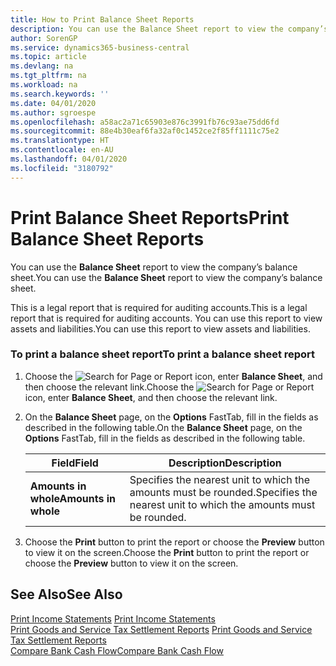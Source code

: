 ```yaml
---
title: How to Print Balance Sheet Reports
description: You can use the Balance Sheet report to view the company’s balance sheet.
author: SorenGP
ms.service: dynamics365-business-central
ms.topic: article
ms.devlang: na
ms.tgt_pltfrm: na
ms.workload: na
ms.search.keywords: ''
ms.date: 04/01/2020
ms.author: sgroespe
ms.openlocfilehash: a58ac2a71c65903e876c3991fb76c93ae75dd6fd
ms.sourcegitcommit: 88e4b30eaf6fa32af0c1452ce2f85ff1111c75e2
ms.translationtype: HT
ms.contentlocale: en-AU
ms.lasthandoff: 04/01/2020
ms.locfileid: "3180792"
---
```

# <a name="print-balance-sheet-reports"></a><span data-ttu-id="89482-103">Print Balance Sheet Reports</span><span class="sxs-lookup"><span data-stu-id="89482-103">Print Balance Sheet Reports</span></span>
<span data-ttu-id="89482-104">You can use the **Balance Sheet** report to view the company’s balance sheet.</span><span class="sxs-lookup"><span data-stu-id="89482-104">You can use the **Balance Sheet** report to view the company’s balance sheet.</span></span>  

 <span data-ttu-id="89482-105">This is a legal report that is required for auditing accounts.</span><span class="sxs-lookup"><span data-stu-id="89482-105">This is a legal report that is required for auditing accounts.</span></span> <span data-ttu-id="89482-106">You can use this report to view assets and liabilities.</span><span class="sxs-lookup"><span data-stu-id="89482-106">You can use this report to view assets and liabilities.</span></span>  

### <a name="to-print-a-balance-sheet-report"></a><span data-ttu-id="89482-107">To print a balance sheet report</span><span class="sxs-lookup"><span data-stu-id="89482-107">To print a balance sheet report</span></span>  

1.  <span data-ttu-id="89482-108">Choose the ![Search for Page or Report](../../media/ui-search/search_small.png "Search for Page or Report icon") icon, enter **Balance Sheet**, and then choose the relevant link.</span><span class="sxs-lookup"><span data-stu-id="89482-108">Choose the ![Search for Page or Report](../../media/ui-search/search_small.png "Search for Page or Report icon") icon, enter **Balance Sheet**, and then choose the relevant link.</span></span>  

2.  <span data-ttu-id="89482-109">On the **Balance Sheet** page, on the **Options** FastTab, fill in the fields as described in the following table.</span><span class="sxs-lookup"><span data-stu-id="89482-109">On the **Balance Sheet** page, on the **Options** FastTab, fill in the fields as described in the following table.</span></span>  

    |<span data-ttu-id="89482-110">Field</span><span class="sxs-lookup"><span data-stu-id="89482-110">Field</span></span>|<span data-ttu-id="89482-111">Description</span><span class="sxs-lookup"><span data-stu-id="89482-111">Description</span></span>|  
    |---------------------------------|---------------------------------------|  
    |<span data-ttu-id="89482-112">**Amounts in whole**</span><span class="sxs-lookup"><span data-stu-id="89482-112">**Amounts in whole**</span></span>|<span data-ttu-id="89482-113">Specifies the nearest unit to which the amounts must be rounded.</span><span class="sxs-lookup"><span data-stu-id="89482-113">Specifies the nearest unit to which the amounts must be rounded.</span></span>|  

3.  <span data-ttu-id="89482-114">Choose the **Print** button to print the report or choose the **Preview** button to view it on the screen.</span><span class="sxs-lookup"><span data-stu-id="89482-114">Choose the **Print** button to print the report or choose the **Preview** button to view it on the screen.</span></span>  

## <a name="see-also"></a><span data-ttu-id="89482-115">See Also</span><span class="sxs-lookup"><span data-stu-id="89482-115">See Also</span></span>  
 <span data-ttu-id="89482-116">[Print Income Statements](how-to-print-income-statements.md) </span><span class="sxs-lookup"><span data-stu-id="89482-116">[Print Income Statements](how-to-print-income-statements.md) </span></span>  
 <span data-ttu-id="89482-117">[Print Goods and Service Tax Settlement Reports](how-to-print-goods-and-service-tax-settlement-reports.md) </span><span class="sxs-lookup"><span data-stu-id="89482-117">[Print Goods and Service Tax Settlement Reports](how-to-print-goods-and-service-tax-settlement-reports.md) </span></span>  
 [<span data-ttu-id="89482-118">Compare Bank Cash Flow</span><span class="sxs-lookup"><span data-stu-id="89482-118">Compare Bank Cash Flow</span></span>](how-to-compare-bank-cash-flow.md)
